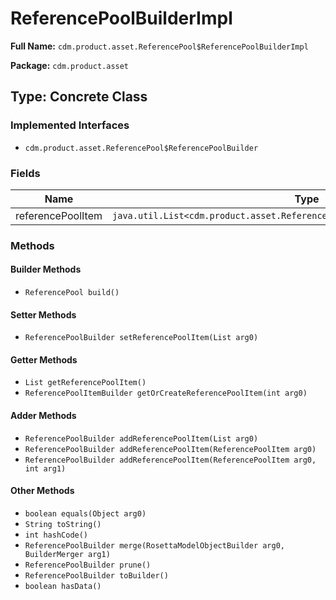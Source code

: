 # ReferencePoolBuilderImpl

**Full Name:** `cdm.product.asset.ReferencePool$ReferencePoolBuilderImpl`

**Package:** `cdm.product.asset`

## Type: Concrete Class

### Implemented Interfaces

- `cdm.product.asset.ReferencePool$ReferencePoolBuilder`

### Fields

| Name | Type | Description |
|------|------|-------------|
| referencePoolItem | `java.util.List<cdm.product.asset.ReferencePoolItem$ReferencePoolItemBuilder>` |  |

### Methods

#### Builder Methods

- `ReferencePool build()`

#### Setter Methods

- `ReferencePoolBuilder setReferencePoolItem(List arg0)`

#### Getter Methods

- `List getReferencePoolItem()`
- `ReferencePoolItemBuilder getOrCreateReferencePoolItem(int arg0)`

#### Adder Methods

- `ReferencePoolBuilder addReferencePoolItem(List arg0)`
- `ReferencePoolBuilder addReferencePoolItem(ReferencePoolItem arg0)`
- `ReferencePoolBuilder addReferencePoolItem(ReferencePoolItem arg0, int arg1)`

#### Other Methods

- `boolean equals(Object arg0)`
- `String toString()`
- `int hashCode()`
- `ReferencePoolBuilder merge(RosettaModelObjectBuilder arg0, BuilderMerger arg1)`
- `ReferencePoolBuilder prune()`
- `ReferencePoolBuilder toBuilder()`
- `boolean hasData()`

